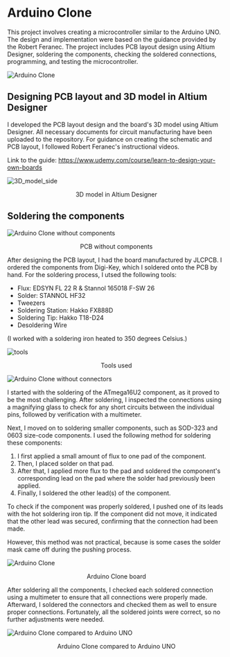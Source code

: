 # Arduino Clone
This project involves creating a microcontroller similar to the Arduino UNO. The design and implementation were based on the guidance provided by the Robert Feranec. The project includes PCB layout design using Altium Designer, soldering the components, checking the soldered connections, programming, and testing the microcontroller.

  
![Arduino Clone](https://github.com/user-attachments/assets/ef1879f8-106a-4f77-97d0-3fa135d964d2)

## Designing PCB layout and 3D model in Altium Designer

I developed the PCB layout design and the board's 3D model using Altium Designer. All necessary documents for circuit manufacturing have been uploaded to the repository. For guidance on creating the schematic and PCB layout, I followed Robert Feranec's instructional videos.

Link to the guide:
https://www.udemy.com/course/learn-to-design-your-own-boards


![3D_model_side](https://github.com/user-attachments/assets/1b55edcb-aaf1-433e-909e-a591001d5ce3)
<p align="center">
  3D model in Altium Designer
</p>









## Soldering the components

![Arduino Clone without components](https://github.com/user-attachments/assets/2be04e06-dffd-4367-baf8-fb202165b220)

<p align="center">
  PCB without components
</p>

After designing the PCB layout, I had the board manufactured by JLCPCB. I ordered the components from Digi-Key, which I soldered onto the PCB by hand. For the soldering process, I utsed the following tools:
* Flux: EDSYN FL 22 R & Stannol 165018 F-SW 26
* Solder: STANNOL HF32
* Tweezers
* Soldering Station: Hakko FX888D
* Soldering Tip: Hakko T18-D24
* Desoldering Wire

(I worked with a soldering iron heated to 350 degrees Celsius.)

 ![tools](https://github.com/user-attachments/assets/a18f79c0-9cfc-4297-8dea-78d1f986ac8a)
<p align="center">
  Tools used
</p>

![Arduino Clone without connectors](https://github.com/user-attachments/assets/1b32d16d-f6b8-4050-adc0-0c11530b55bf)

I started with the soldering of the ATmega16U2 component, as it proved to be the most challenging. After soldering, I inspected the connections using a magnifying glass to check for any short circuits between the individual pins, followed by verification with a multimeter.

Next, I moved on to soldering smaller components, such as SOD-323 and 0603 size-code components. I used the following method for soldering these components:

1. I first applied a small amount of flux to one pad of the component.
2. Then, I placed solder on that pad.
3. After that, I applied more flux to the pad and soldered the component's corresponding lead on the pad where the solder had previously been applied.
4. Finally, I soldered the other lead(s) of the component.

To check if the component was properly soldered, I pushed one of its leads with the hot soldering iron tip. If the component did not move, it indicated that the other lead was secured, confirming that the connection had been made.

However, this method was not practical, because is some cases the solder mask came off during the pushing process.


![Arduino Clone](https://github.com/user-attachments/assets/6ae7c882-7071-4322-a1c5-160ab8250482)
<p align="center">
  Arduino Clone board
</p>
After soldering all the components, I checked each soldered connection using a multimeter to ensure that all connections were properly made. Afterward, I soldered the connectors and checked them as well to ensure proper connections. Fortunately, all the soldered joints were correct, so no further adjustments were needed.


![Arduino Clone compared to Arduino UNO](https://github.com/user-attachments/assets/3747f3fa-b0d8-47f7-8aa0-9a67a52f108f)
<p align="center">
  Arduino Clone compared to Arduino UNO
</p>
